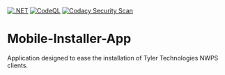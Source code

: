 [![.NET](https://github.com/davasorus/Mobile-Installer-App/actions/workflows/dotnet.yml/badge.svg?branch=master)](https://github.com/davasorus/Mobile-Installer-App/actions/workflows/dotnet.yml) [![CodeQL](https://github.com/davasorus/Mobile-Installer-App/actions/workflows/codeql-analysis.yml/badge.svg?branch=master)](https://github.com/davasorus/Mobile-Installer-App/actions/workflows/codeql-analysis.yml) [![Codacy Security Scan](https://github.com/davasorus/Mobile-Installer-App/actions/workflows/codacy-analysis.yml/badge.svg)](https://github.com/davasorus/Mobile-Installer-App/actions/workflows/codacy-analysis.yml)


# Mobile-Installer-App
Application designed to ease the installation of Tyler Technologies NWPS clients.
